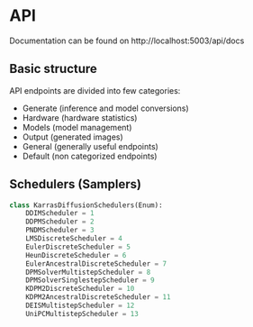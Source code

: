 # API

Documentation can be found on http://localhost:5003/api/docs

## Basic structure

API endpoints are divided into few categories:

- Generate (inference and model conversions)
- Hardware (hardware statistics)
- Models (model management)
- Output (generated images)
- General (generally useful endpoints)
- Default (non categorized endpoints)

## Schedulers (Samplers)

```py
class KarrasDiffusionSchedulers(Enum):
    DDIMScheduler = 1
    DDPMScheduler = 2
    PNDMScheduler = 3
    LMSDiscreteScheduler = 4
    EulerDiscreteScheduler = 5
    HeunDiscreteScheduler = 6
    EulerAncestralDiscreteScheduler = 7
    DPMSolverMultistepScheduler = 8
    DPMSolverSinglestepScheduler = 9
    KDPM2DiscreteScheduler = 10
    KDPM2AncestralDiscreteScheduler = 11
    DEISMultistepScheduler = 12
    UniPCMultistepScheduler = 13
```
